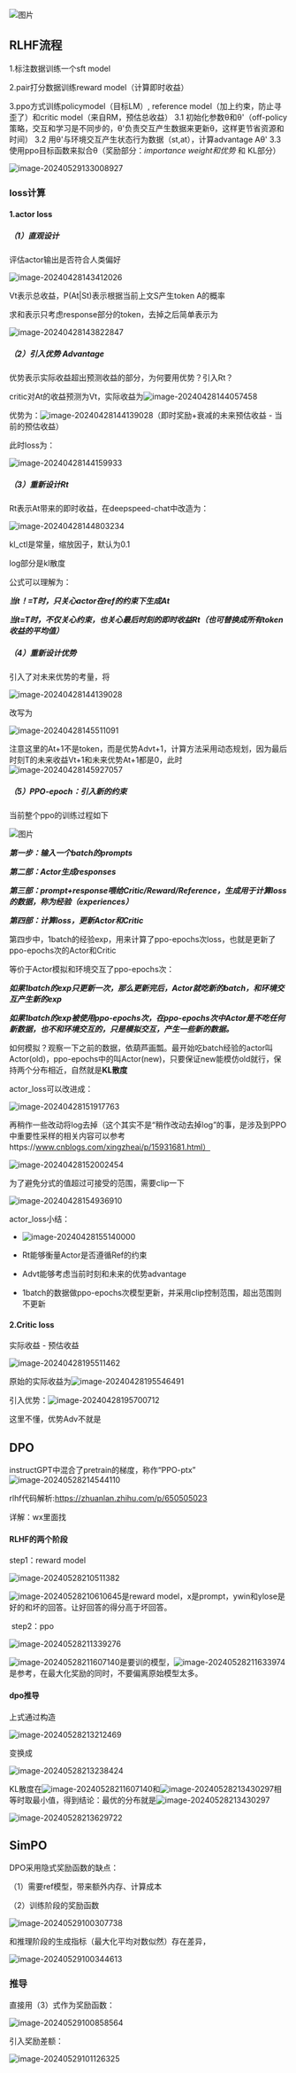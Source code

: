 ![图片](https://mmbiz.qpic.cn/mmbiz_png/GmyBmIxnRkMAFJTU4OcjZgBQI9a5Dkv1CkNwPxSZdfeUxZ7mmlNYtkE5IiaBLmQvheJZwUgu8QYZywUe3WzDY5A/640?wx_fmt=png&from=appmsg&tp=webp&wxfrom=5&wx_lazy=1&wx_co=1)

## RLHF流程

1.标注数据训练一个sft model

2.pair打分数据训练reward model（计算即时收益）

3.ppo方式训练policymodel（目标LM）, reference model（加上约束，防止寻歪了）和critic model（来自RM，预估总收益）
   3.1 初始化参数θ和θ'（off-policy策略，交互和学习是不同步的，θ'负责交互产生数据来更新θ，这样更节省资源和时间）
   3.2 用θ'与环境交互产生状态行为数据（st,at），计算advantage Aθ'
   3.3 使用ppo目标函数来拟合θ（奖励部分：*importance weight和优势* 和 KL部分）

![image-20240529133008927](C:\Users\viruser.v-desktop\AppData\Roaming\Typora\typora-user-images\image-20240529133008927.png)

### loss计算

#### 1.actor loss

##### （1）直观设计

评估actor输出是否符合人类偏好

![image-20240428143412026](C:\Users\viruser.v-desktop\AppData\Roaming\Typora\typora-user-images\image-20240428143412026.png)

Vt表示总收益，P(At|St)表示根据当前上文S产生token A的概率

求和表示只考虑response部分的token，去掉之后简单表示为

![image-20240428143822847](C:\Users\viruser.v-desktop\AppData\Roaming\Typora\typora-user-images\image-20240428143822847.png)

##### （2）引入优势 Advantage

优势表示实际收益超出预测收益的部分，为何要用优势？引入Rt？

critic对At的收益预测为Vt，实际收益为![image-20240428144057458](C:\Users\viruser.v-desktop\AppData\Roaming\Typora\typora-user-images\image-20240428144057458.png)

优势为：![image-20240428144139028](C:\Users\viruser.v-desktop\AppData\Roaming\Typora\typora-user-images\image-20240428144139028.png)（即时奖励+衰减的未来预估收益 - 当前的预估收益）

此时loss为：

![image-20240428144159933](C:\Users\viruser.v-desktop\AppData\Roaming\Typora\typora-user-images\image-20240428144159933.png)

##### （3）重新设计Rt

Rt表示At带来的即时收益，在deepspeed-chat中改造为：

![image-20240428144803234](C:\Users\viruser.v-desktop\AppData\Roaming\Typora\typora-user-images\image-20240428144803234.png)

kl_ctl是常量，缩放因子，默认为0.1

log部分是kl散度

公式可以理解为：

***当t！=T时，只关心actor在ref的约束下生成At***

***当t=T时，不仅关心约束，也关心最后时刻的即时收益Rt（也可替换成所有token收益的平均值）***

##### （4）重新设计优势

引入了对未来优势的考量，将

![image-20240428144139028](C:\Users\viruser.v-desktop\AppData\Roaming\Typora\typora-user-images\image-20240428144139028.png)

改写为

![image-20240428145511091](C:\Users\viruser.v-desktop\AppData\Roaming\Typora\typora-user-images\image-20240428145511091.png)

注意这里的At+1不是token，而是优势Advt+1，计算方法采用动态规划，因为最后时刻T的未来收益Vt+1和未来优势At+1都是0，此时![image-20240428145927057](C:\Users\viruser.v-desktop\AppData\Roaming\Typora\typora-user-images\image-20240428145927057.png)

##### （5）PPO-epoch：引入新的约束

当前整个ppo的训练过程如下

![图片](https://mmbiz.qpic.cn/mmbiz_png/GmyBmIxnRkMAFJTU4OcjZgBQI9a5Dkv1eWKicVzfTbfSqQuOLMz6aWdt8RcFzVmb1oF0CqlaqHicoXFOlAImFLkg/640?wx_fmt=png&from=appmsg&tp=webp&wxfrom=5&wx_lazy=1&wx_co=1)

***第一步：输入一个batch的prompts***

***第二部：Actor生成responses***

***第三部：prompt+response喂给Critic/Reward/Reference，生成用于计算loss的数据，称为经验（experiences）***

***第四部：计算loss，更新Actor和Critic***

第四步中，1batch的经验exp，用来计算了ppo-epochs次loss，也就是更新了ppo-epochs次的Actor和Critic

等价于Actor模拟和环境交互了ppo-epochs次：

***如果1batch的exp只更新一次，那么更新完后，Actor就吃新的batch，和环境交互产生新的exp***

***如果1batch的exp被使用ppo-epochs次，在ppo-epochs次中Actor是不吃任何新数据，也不和环境交互的，只是模拟交互，产生一些新的数据。***

如何模拟？观察一下之前的数据，依葫芦画瓢。最开始吃batch经验的actor叫Actor(old)，ppo-epochs中的叫Actor(new)，只要保证new能模仿old就行，保持两个分布相近，自然就是**KL散度**

actor_loss可以改进成：

![image-20240428151917763](C:\Users\viruser.v-desktop\AppData\Roaming\Typora\typora-user-images\image-20240428151917763.png)

再稍作一些改动将log去掉（这个其实不是“稍作改动去掉log”的事，是涉及到PPO中重要性采样的相关内容可以参考https://www.cnblogs.com/xingzheai/p/15931681.html）

![image-20240428152002454](C:\Users\viruser.v-desktop\AppData\Roaming\Typora\typora-user-images\image-20240428152002454.png)

为了避免分式的值超过可接受的范围，需要clip一下

![image-20240428154936910](C:\Users\viruser.v-desktop\AppData\Roaming\Typora\typora-user-images\image-20240428154936910.png)

actor_loss小结：

- ![image-20240428155140000](C:\Users\viruser.v-desktop\AppData\Roaming\Typora\typora-user-images\image-20240428155140000.png)

- Rt能够衡量Actor是否遵循Ref的约束

- Advt能够考虑当前时刻和未来的优势advantage
- 1batch的数据做ppo-epochs次模型更新，并采用clip控制范围，超出范围则不更新



#### 2.Critic loss

实际收益 - 预估收益

![image-20240428195511462](C:\Users\viruser.v-desktop\AppData\Roaming\Typora\typora-user-images\image-20240428195511462.png)

原始的实际收益为![image-20240428195546491](C:\Users\viruser.v-desktop\AppData\Roaming\Typora\typora-user-images\image-20240428195546491.png)

引入优势：![image-20240428195700712](C:\Users\viruser.v-desktop\AppData\Roaming\Typora\typora-user-images\image-20240428195700712.png)

这里不懂，优势Adv不就是







## DPO

instructGPT中混合了pretrain的梯度，称作“PPO-ptx”![image-20240528214544110](C:\Users\viruser.v-desktop\AppData\Roaming\Typora\typora-user-images\image-20240528214544110.png)

rlhf代码解析:https://zhuanlan.zhihu.com/p/650505023

详解：wx里面找



#### RLHF的两个阶段

step1：reward model

![image-20240528210511382](C:\Users\viruser.v-desktop\AppData\Roaming\Typora\typora-user-images\image-20240528210511382.png)

![image-20240528210610645](C:\Users\viruser.v-desktop\AppData\Roaming\Typora\typora-user-images\image-20240528210610645.png)是reward model，x是prompt，ywin和ylose是好的和坏的回答。让好回答的得分高于坏回答。

​		step2：ppo

![image-20240528211339276](C:\Users\viruser.v-desktop\AppData\Roaming\Typora\typora-user-images\image-20240528211339276.png)

![image-20240528211607140](C:\Users\viruser.v-desktop\AppData\Roaming\Typora\typora-user-images\image-20240528211607140.png)是要训的模型，![image-20240528211633974](C:\Users\viruser.v-desktop\AppData\Roaming\Typora\typora-user-images\image-20240528211633974.png)是参考，在最大化奖励的同时，不要偏离原始模型太多。

#### dpo推导

上式通过构造

![image-20240528213212469](C:\Users\viruser.v-desktop\AppData\Roaming\Typora\typora-user-images\image-20240528213212469.png)

变换成

![image-20240528213238424](C:\Users\viruser.v-desktop\AppData\Roaming\Typora\typora-user-images\image-20240528213238424.png)

KL散度在![image-20240528211607140](file://C:/Users/viruser.v-desktop/AppData/Roaming/Typora/typora-user-images/image-20240528211607140.png?lastModify=1716903251)和![image-20240528213430297](C:\Users\viruser.v-desktop\AppData\Roaming\Typora\typora-user-images\image-20240528213430297.png)相等时取最小值，得到结论：最优的分布就是![image-20240528213430297](file://C:/Users/viruser.v-desktop/AppData/Roaming/Typora/typora-user-images/image-20240528213430297.png?lastModify=1716903269)

![image-20240528213629722](C:\Users\viruser.v-desktop\AppData\Roaming\Typora\typora-user-images\image-20240528213629722.png)



## SimPO

DPO采用隐式奖励函数的缺点：

（1）需要ref模型，带来额外内存、计算成本

（2）训练阶段的奖励函数

![image-20240529100307738](C:\Users\viruser.v-desktop\AppData\Roaming\Typora\typora-user-images\image-20240529100307738.png)

和推理阶段的生成指标（最大化平均对数似然）存在差异，

![image-20240529100344613](C:\Users\viruser.v-desktop\AppData\Roaming\Typora\typora-user-images\image-20240529100344613.png)

### 推导

直接用（3）式作为奖励函数：

![image-20240529100858564](C:\Users\viruser.v-desktop\AppData\Roaming\Typora\typora-user-images\image-20240529100858564.png)

引入奖励差额：

![image-20240529101126325](C:\Users\viruser.v-desktop\AppData\Roaming\Typora\typora-user-images\image-20240529101126325.png)